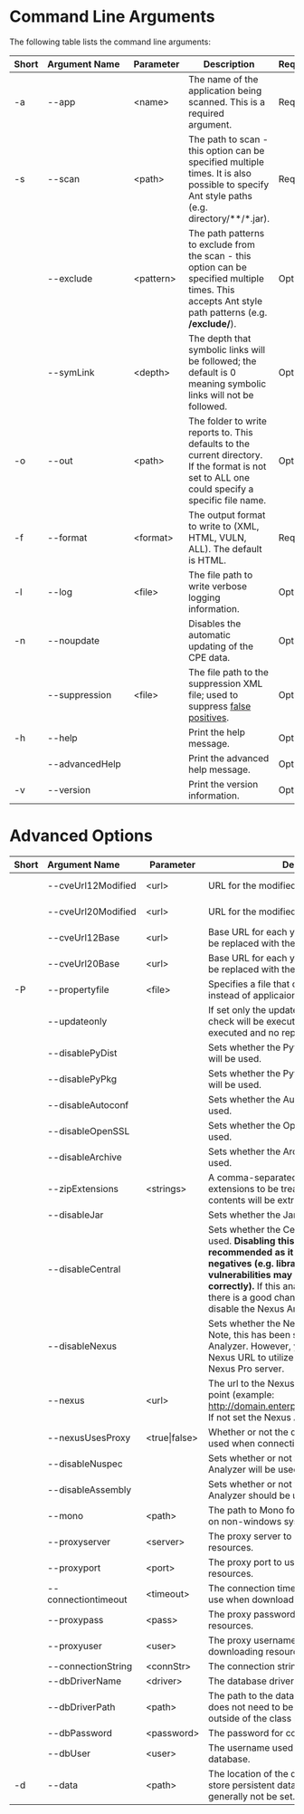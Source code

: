 Command Line Arguments
======================

The following table lists the command line arguments:

Short  | Argument&nbsp;Name&nbsp;&nbsp; | Parameter       | Description | Requirement
-------|-----------------------|-----------------|-------------|------------
 \-a   | \-\-app               | \<name\>        | The name of the application being scanned. This is a required argument. | Required
 \-s   | \-\-scan              | \<path\>        | The path to scan \- this option can be specified multiple times. It is also possible to specify Ant style paths (e.g. directory/**/*.jar). | Required
       | \-\-exclude           | \<pattern\>     | The path patterns to exclude from the scan \- this option can be specified multiple times. This accepts Ant style path patterns (e.g. **/exclude/**). | Optional
       | \-\-symLink           | \<depth\>       | The depth that symbolic links will be followed; the default is 0 meaning symbolic links will not be followed. | Optional
 \-o   | \-\-out               | \<path\>        | The folder to write reports to. This defaults to the current directory. If the format is not set to ALL one could specify a specific file name. | Optional
 \-f   | \-\-format            | \<format\>      | The output format to write to (XML, HTML, VULN, ALL). The default is HTML. | Required
 \-l   | \-\-log               | \<file\>        | The file path to write verbose logging information. | Optional
 \-n   | \-\-noupdate          |                 | Disables the automatic updating of the CPE data. | Optional
       | \-\-suppression       | \<file\>        | The file path to the suppression XML file; used to suppress [false positives](../suppression.html). | Optional
 \-h   | \-\-help              |                 | Print the help message. | Optional
       | \-\-advancedHelp      |                 | Print the advanced help message. | Optional
 \-v   | \-\-version           |                 | Print the version information. | Optional

Advanced Options
================
Short  | Argument&nbsp;Name&nbsp;&nbsp;&nbsp;&nbsp;&nbsp;&nbsp;&nbsp; | Parameter | Description                                     | Default&nbsp;Value
-------|-----------------------|-----------------|----------------------------------------------------------------------------------|-------------------
       | \-\-cveUrl12Modified  | \<url\>         | URL for the modified CVE 1.2                                                     | http://nvd.nist.gov/download/nvdcve-modified.xml
       | \-\-cveUrl20Modified  | \<url\>         | URL for the modified CVE 2.0                                                     | http://static.nvd.nist.gov/feeds/xml/cve/nvdcve-2.0-modified.xml
       | \-\-cveUrl12Base      | \<url\>         | Base URL for each year's CVE 1.2, the %d will be replaced with the year          | http://nvd.nist.gov/download/nvdcve-%d.xml
       | \-\-cveUrl20Base      | \<url\>         | Base URL for each year's CVE 2.0, the %d will be replaced with the year          | http://static.nvd.nist.gov/feeds/xml/cve/nvdcve-2.0-%d.xml
 \-P   | \-\-propertyfile      | \<file\>        | Specifies a file that contains properties to use instead of applicaion defaults. | &nbsp;
       | \-\-updateonly        |                 | If set only the update phase of dependency-check will be executed; no scan will be executed and no report will be generated. | &nbsp;
       | \-\-disablePyDist     |                 | Sets whether the Python Distribution Analyzer will be used.                      | false
       | \-\-disablePyPkg      |                 | Sets whether the Python Package Analyzer will be used.                           | false
       | \-\-disableAutoconf   |                 | Sets whether the Autoconf Analyzer will be used.                                 | false
       | \-\-disableOpenSSL    |                 | Sets whether the OpenSSL Analyzer will be used.                                  | false
       | \-\-disableArchive    |                 | Sets whether the Archive Analyzer will be used.                                  | false
       | \-\-zipExtensions     | \<strings\>     | A comma-separated list of additional file extensions to be treated like a ZIP file, the contents will be extracted and analyzed. | &nbsp;
       | \-\-disableJar        |                 | Sets whether the Jar Analyzer will be used.                                      | false
       | \-\-disableCentral    |                 | Sets whether the Central Analyzer will be used. **Disabling this analyzer is not recommended as it could lead to false negatives (e.g. libraries that have vulnerabilities may not be reported correctly).** If this analyzer is being disabled there is a good chance you also want to disable the Nexus Analyzer. | false
       | \-\-disableNexus      |                 | Sets whether the Nexus Analyzer will be used. Note, this has been superceded by the Central Analyzer. However, you can configure the Nexus URL to utilize an internally hosted Nexus Pro server. | false
       | \-\-nexus             | \<url\>         | The url to the Nexus Server's web service end point (example: http://domain.enterprise/nexus/service/local/). If not set the Nexus Analyzer will be disabled. | &nbsp;
       | \-\-nexusUsesProxy    | \<true\|false\> | Whether or not the defined proxy should be used when connecting to Nexus.        | true
       | \-\-disableNuspec     |                 | Sets whether or not the .NET Nuget Nuspec Analyzer will be used.                 | false
       | \-\-disableAssembly   |                 | Sets whether or not the .NET Assembly Analyzer should be used.                   | false
       | \-\-mono              | \<path\>        | The path to Mono for .NET Assembly analysis on non-windows systems.              | &nbsp;
       | \-\-proxyserver       | \<server\>      | The proxy server to use when downloading resources.                              | &nbsp;
       | \-\-proxyport         | \<port\>        | The proxy port to use when downloading resources.                                | &nbsp;
       | \-\-connectiontimeout | \<timeout\>     | The connection timeout (in milliseconds) to use when downloading resources.      | &nbsp;
       | \-\-proxypass         | \<pass\>        | The proxy password to use when downloading resources.                            | &nbsp;
       | \-\-proxyuser         | \<user\>        | The proxy username to use when downloading resources.                            | &nbsp;
       | \-\-connectionString  | \<connStr\>     | The connection string to the database.                                           | &nbsp;
       | \-\-dbDriverName      | \<driver\>      | The database driver name.                                                        | &nbsp;
       | \-\-dbDriverPath      | \<path\>        | The path to the database driver; note, this does not need to be set unless the JAR is outside of the class path. | &nbsp;
       | \-\-dbPassword        | \<password\>    | The password for connecting to the database.                                     | &nbsp;
       | \-\-dbUser            | \<user\>        | The username used to connect to the database.                                    | &nbsp;
 \-d   | \-\-data              | \<path\>        | The location of the data directory used to store persistent data. This option should generally not be set. | &nbsp;

